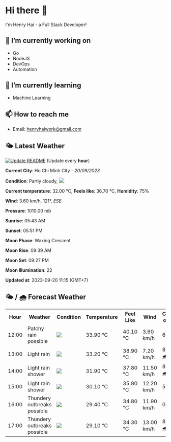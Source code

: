 # Hi there 👋

I'm Henry Hai - a Full Stack Developer!

## 🔭 I’m currently working on

- Go
- NodeJS
- DevOps
- Automation

## 🌱 I’m currently learning

- Machine Learning

## 📫 How to reach me

- Email: <henryhaiwork@gmail.com>

## 🌤️ Latest Weather
[![Update README](https://github.com/henry0hai/henry0hai/actions/workflows/udpateReadme.yml/badge.svg)](https://github.com/henry0hai/henry0hai/actions/workflows/udpateReadme.yml)
(Update every **hour**)
<!-- CURRENT_WEATHER:START -->
**Current City**: Ho Chi Minh City - *20/09/2023*

**Condition**: Partly cloudy, <img src="https://cdn.weatherapi.com/weather/64x64/day/116.png"/>

**Current temperature**: 32.00 °C, **Feels like**: 36.70 °C, **Humidity**: 75%

**Wind**: 3.60 km/h, 121°, *ESE*

**Pressure**: 1010.00 mb

**Sunrise**: 05:43 AM

**Sunset**: 05:51 PM

**Moon Phase**: Waxing Crescent

**Moon Rise**: 09:39 AM

**Moon Set**: 09:27 PM

**Moon Illumination**: 22

**Updated at**: 2023-09-20 11:15 (GMT+7)<!-- CURRENT_WEATHER:END -->

## 🌤️ / 🌧️ Forecast Weather
<!-- FORECAST_WEATHER:START -->
<table>
		<tr>
			<th>Hour</th>
			<th>Weather</th>
			<th>Condition</th>
			<th>Temperature</th>
			<th>Feel Like</th>
			<th>Wind</th>
			<th>Chance of Rain</th>
		</tr>
				<tr>
					<td>12:00</td>
					<td>Patchy rain possible</td>
					<td><img src='https://cdn.weatherapi.com/weather/64x64/day/176.png'/></td>
					<td>33.90 °C</td>
					<td>40.10 °C</td>
					<td>3.60 km/h</td>
					<td>65 %</td>
				</tr>
				<tr>
					<td>13:00</td>
					<td>Light rain</td>
					<td><img src='https://cdn.weatherapi.com/weather/64x64/day/296.png'/></td>
					<td>33.20 °C</td>
					<td>38.90 °C</td>
					<td>7.20 km/h</td>
					<td>82 % 🌧️</td>
				</tr>
				<tr>
					<td>14:00</td>
					<td>Light rain shower</td>
					<td><img src='https://cdn.weatherapi.com/weather/64x64/day/353.png'/></td>
					<td>31.90 °C</td>
					<td>37.80 °C</td>
					<td>11.50 km/h</td>
					<td>84 % 🌧️</td>
				</tr>
				<tr>
					<td>15:00</td>
					<td>Light rain shower</td>
					<td><img src='https://cdn.weatherapi.com/weather/64x64/day/353.png'/></td>
					<td>30.10 °C</td>
					<td>35.80 °C</td>
					<td>12.20 km/h</td>
					<td>54 %</td>
				</tr>
				<tr>
					<td>16:00</td>
					<td>Thundery outbreaks possible</td>
					<td><img src='https://cdn.weatherapi.com/weather/64x64/day/200.png'/></td>
					<td>29.40 °C</td>
					<td>34.80 °C</td>
					<td>11.90 km/h</td>
					<td>0 %</td>
				</tr>
				<tr>
					<td>17:00</td>
					<td>Thundery outbreaks possible</td>
					<td><img src='https://cdn.weatherapi.com/weather/64x64/day/200.png'/></td>
					<td>29.10 °C</td>
					<td>34.30 °C</td>
					<td>13.00 km/h</td>
					<td>85 % 🌧️</td>
				</tr>
</table>
<!-- FORECAST_WEATHER:END -->
